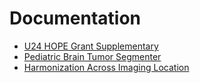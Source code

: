 # Documentation
- [U24 HOPE Grant Supplementary](https://precision-medical-imaging-group.github.io/HOPE-Grant-Sup/)
- [Pediatric Brain Tumor Segmenter](https://precision-medical-imaging-group.github.io/HOPE-Segmenter-Kids)
- [Harmonization Across Imaging Location](https://precision-medical-imaging-group.github.io/SegmenterApp-HAIL/)


